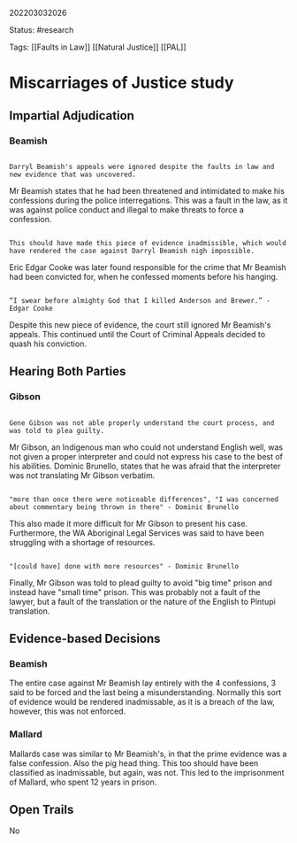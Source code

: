 202203032026

Status: #research

Tags: [[Faults in Law]] [[Natural Justice]] [[PAL]]

# Miscarriages of Justice study
## Impartial Adjudication
### Beamish
```ad-tldr

Darryl Beamish's appeals were ignored despite the faults in law and new evidence that was uncovered.

```
Mr Beamish states that he had been threatened and intimidated to make his confessions during the police interregations. 
This was a fault in the law, as it was against police conduct and illegal to make threats to force a confession.
```ad-Key

This should have made this piece of evidence inadmissible, which would have rendered the case against Darryl Beamish nigh impossible.

```
Eric Edgar Cooke was later found responsible for the crime that Mr Beamish had been convicted for, when he confessed moments before his hanging.
```ad-quote

“I swear before almighty God that I killed Anderson and Brewer.” - Edgar Cooke

```
Despite this new piece of evidence, the court still ignored Mr Beamish's appeals.
This continued until the Court of Criminal Appeals decided to quash his conviction.
## Hearing Both Parties
### Gibson
```ad-tldr

Gene Gibson was not able properly understand the court process, and was told to plea guilty.

```
Mr Gibson, an Indigenous man who could not understand English well, was not given a proper interpreter and could not express his case to the best of his abilities.
Dominic Brunello, states that he was afraid that the interpreter was not translating Mr Gibson verbatim.
```ad-quote

"more than once there were noticeable differences", "I was concerned about commentary being thrown in there" - Dominic Brunello

```
This also made it more difficult for Mr Gibson to present his case.
Furthermore, the WA Aboriginal Legal Services was said to have been struggling with a shortage of resources.
```ad-quote

"[could have] done with more resources" - Dominic Brunello

```
Finally, Mr Gibson was told to plead guilty to avoid "big time" prison and instead have "small time" prison.
This was probably not a fault of the lawyer, but a fault of the translation or the nature of the English to Pintupi translation.
## Evidence-based Decisions
### Beamish
The entire case against Mr Beamish lay entirely with the 4 confessions, 3 said to be forced and the last being a misunderstanding.
Normally this sort of evidence would be rendered inadmissable, as it is a breach of the law, however, this was not enforced.
### Mallard
Mallards case was similar to Mr Beamish's, in that the prime evidence was a false confession.
Also the pig head thing.
This too should have been classified as inadmissable, but again, was not.
This led to the imprisonment of Mallard, who spent 12 years in prison.
## Open Trails
No